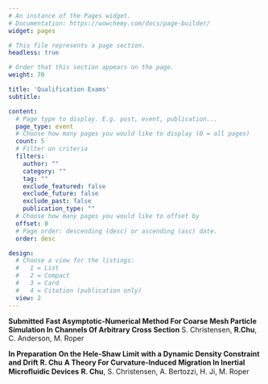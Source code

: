 ```yaml
---
# An instance of the Pages widget.
# Documentation: https://wowchemy.com/docs/page-builder/
widget: pages

# This file represents a page section.
headless: true

# Order that this section appears on the page.
weight: 70

title: 'Qualification Exams'
subtitle:

content:
  # Page type to display. E.g. post, event, publication...
  page_type: event
  # Choose how many pages you would like to display (0 = all pages)
  count: 5
  # Filter on criteria
  filters:
    author: ""
    category: ""
    tag: ""
    exclude_featured: false
    exclude_future: false
    exclude_past: false
    publication_type: ""
  # Choose how many pages you would like to offset by
  offset: 0
  # Page order: descending (desc) or ascending (asc) date.
  order: desc

design:
  # Choose a view for the listings:
  #   1 = List
  #   2 = Compact
  #   3 = Card
  #   4 = Citation (publication only)
  view: 2
---
```


**Submitted** 
**Fast Asymptotic-Numerical Method For Coarse Mesh Particle Simulation In Channels Of Arbitrary Cross Section** S. Christensen, **R.Chu**, C. Anderson, M. Roper

**In Preparation** 
**On the Hele-Shaw Limit with a Dynamic Density Constraint and Drift** **R. Chu**
**A Theory For Curvature-Induced Migration In Inertial Microﬂuidic Devices** **R. Chu**, S. Christensen, A. Bertozzi, H. Ji, M. Roper
